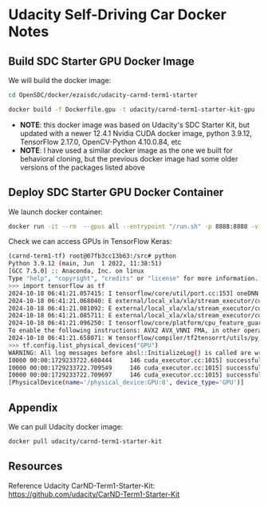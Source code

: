 # Udacity Self-Driving Car Docker Notes

## Build SDC Starter GPU Docker Image

We will build the docker image:

~~~bash
cd OpenSDC/docker/ezaisdc/udacity-carnd-term1-starter

docker build -f Dockerfile.gpu -t udacity/carnd-term1-starter-kit-gpu .
~~~

- **NOTE**: this docker image was based on Udacity's SDC Starter Kit, but updated with a newer 12.4.1 Nvidia CUDA docker image, python 3.9.12, TensorFlow 2.17.0, OpenCV-Python 4.10.0.84, etc
- **NOTE**: I have used a similar docker image as the one we built for behavioral cloning, but the previous docker image had some older versions of the packages listed above

## Deploy SDC Starter GPU Docker Container

We launch docker container:

~~~bash
docker run -it --rm  --gpus all --entrypoint "/run.sh" -p 8888:8888 -v `pwd`:/src udacity/carnd-term1-starter-kit-gpu
~~~

Check we can access GPUs in TensorFlow Keras:

~~~bash
(carnd-term1-tf) root@07fb3cc13b63:/src# python
Python 3.9.12 (main, Jun  1 2022, 11:38:51)
[GCC 7.5.0] :: Anaconda, Inc. on linux
Type "help", "copyright", "credits" or "license" for more information.
>>> import tensorflow as tf
2024-10-18 06:41:21.057415: I tensorflow/core/util/port.cc:153] oneDNN custom operations are on. You may see slightly different numerical results due to floating-point round-off errors from different computation orders. To turn them off, set the environment variable `TF_ENABLE_ONEDNN_OPTS=0`.
2024-10-18 06:41:21.068040: E external/local_xla/xla/stream_executor/cuda/cuda_fft.cc:485] Unable to register cuFFT factory: Attempting to register factory for plugin cuFFT when one has already been registered
2024-10-18 06:41:21.081092: E external/local_xla/xla/stream_executor/cuda/cuda_dnn.cc:8454] Unable to register cuDNN factory: Attempting to register factory for plugin cuDNN when one has already been registered
2024-10-18 06:41:21.085711: E external/local_xla/xla/stream_executor/cuda/cuda_blas.cc:1452] Unable to register cuBLAS factory: Attempting to register factory for plugin cuBLAS when one has already been registered
2024-10-18 06:41:21.096250: I tensorflow/core/platform/cpu_feature_guard.cc:210] This TensorFlow binary is optimized to use available CPU instructions in performance-critical operations.
To enable the following instructions: AVX2 AVX_VNNI FMA, in other operations, rebuild TensorFlow with the appropriate compiler flags.
2024-10-18 06:41:21.658071: W tensorflow/compiler/tf2tensorrt/utils/py_utils.cc:38] TF-TRT Warning: Could not find TensorRT
>>> tf.config.list_physical_devices("GPU")
WARNING: All log messages before absl::InitializeLog() is called are written to STDERR
I0000 00:00:1729233722.680444     146 cuda_executor.cc:1015] successful NUMA node read from SysFS had negative value (-1), but there must be at least one NUMA node, so returning NUMA node zero. See more at https://github.com/torvalds/linux/blob/v6.0/Documentation/ABI/testing/sysfs-bus-pci#L344-L355
I0000 00:00:1729233722.709549     146 cuda_executor.cc:1015] successful NUMA node read from SysFS had negative value (-1), but there must be at least one NUMA node, so returning NUMA node zero. See more at https://github.com/torvalds/linux/blob/v6.0/Documentation/ABI/testing/sysfs-bus-pci#L344-L355
I0000 00:00:1729233722.709697     146 cuda_executor.cc:1015] successful NUMA node read from SysFS had negative value (-1), but there must be at least one NUMA node, so returning NUMA node zero. See more at https://github.com/torvalds/linux/blob/v6.0/Documentation/ABI/testing/sysfs-bus-pci#L344-L355
[PhysicalDevice(name='/physical_device:GPU:0', device_type='GPU')]
~~~

## Appendix

We can pull Udacity docker image:

~~~bash
docker pull udacity/carnd-term1-starter-kit
~~~

## Resources

Reference Udacity CarND-Term1-Starter-Kit: https://github.com/udacity/CarND-Term1-Starter-Kit

